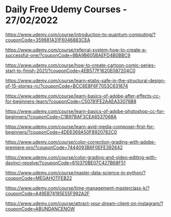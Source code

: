 # Daily Free Udemy Courses - 27/02/2022

https://www.udemy.com/course/introduction-to-quantum-computing/?couponCode=359681A31F6046883CEA
https://www.udemy.com/course/referral-system-how-to-create-a-successful-one/?couponCode=8BA9B605BAEFD4B0BBC9
https://www.udemy.com/course/how-to-create-cartoon-comic-series-start-to-finish-2021/?couponCode=4EB577F1620E087204C0
https://www.udemy.com/course/learn-etabs-safe-in-the-structural-design-of-15-stories-rc/?couponCode=BCC6E8F6F7053C631674
https://www.udemy.com/course/learn-basics-of-adobe-after-effects-cc-for-beginners-learn/?couponCode=C50781FE2AAEA33076B8
https://www.udemy.com/course/learn-basics-of-adobe-photoshop-cc-for-beginners/?couponCode=C1B97BAF3CEA6537068A
https://www.udemy.com/course/learn-avid-media-composer-first-for-beginners/?couponCode=4DE6369A50F8920782C0
https://www.udemy.com/course/color-correction-grading-with-adobe-premiere-pro/?couponCode=7444093B6F0EFE392642
https://www.udemy.com/course/color-grading-and-video-editing-with-davinci-resolve/?couponCode=610370BE07C427B68F51
https://www.udemy.com/course/master-data-science-in-python/?couponCode=MEGAHOTFEB22
https://www.udemy.com/course/time-management-masterclass-k/?couponCode=A49EB74195E55F992A2F
https://www.udemy.com/course/attract-your-dream-client-on-instagram/?couponCode=ABUNDANCENOW
